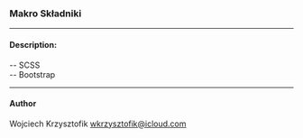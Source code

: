 ### Makro Składniki
***

#### Description:
-- SCSS  
-- Bootstrap

***
#### Author
Wojciech Krzysztofik
wkrzysztofik@icloud.com
